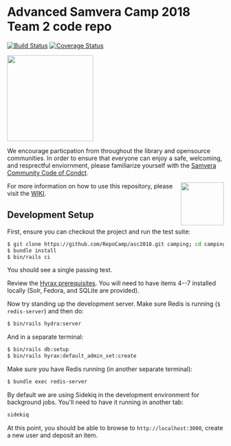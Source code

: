 # Advanced Samvera Camp 2018 Team 2 code repo

[![Build Status](https://travis-ci.org/RepoCamp/ascteam2.svg?branch=master)](https://travis-ci.org/RepoCamp/ascteam2)
[![Coverage Status](https://coveralls.io/repos/github/RepoCamp/ascteam2/badge.svg?branch=add-coveralls-support)](https://coveralls.io/github/RepoCamp/ascteam2?branch=add-coveralls-support)

<p>
  <img width="200px" src="https://media.giphy.com/media/l3vRgqJIdbRp7Exfa/source.gif" />
</p>


We encourage particpation from throughout the library and opensource communities.  In order to ensure that everyone can enjoy a safe, welcoming, and resprectful enviornment, please familiarize yourself with the [Samvera Community Code of Condct](https://wiki.duraspace.org/display/samvera/Code+of+Conduct).

<img align='right' height='100px' src='http://camp.curationexperts.com/sample-assets/DCE-Sm-Square.png' />

For more information on how to use this repository, please visit the [WIKI](https://github.com/RepoCamp/asc2018/wiki).

## Development Setup

First, ensure you can checkout the project and run the test suite:

```sh
$ git clone https://github.com/RepoCamp/asc2018.git camping; cd camping
$ bundle install
$ bin/rails ci
```

You should see a single passing test.

Review the [Hyrax prerequisites](https://github.com/samvera/hyrax/#prerequisites). You will need to have items 4--7 installed locally (Solr, Fedora, and SQLite are provided).

Now try standing up the development server. Make sure Redis is running (`$ redis-server`) and then do:

```sh
$ bin/rails hydra:server
```

And in a separate terminal:

```sh
$ bin/rails db:setup
$ bin/rails hyrax:default_admin_set:create
```

Make sure you have Redis running (in another separate terminal):

```sh
$ bundle exec redis-server
```

By default we are using Sidekiq in the development environment for background
jobs. You'll need to have it running in another tab:

```sh
sidekiq
```

At this point, you should be able to browse to `http://localhost:3000`, create a new user and deposit an item.
